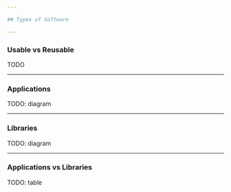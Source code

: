 ```yaml
---

## Types of Software

---
```


### Usable vs Reusable

TODO

----

### Applications

TODO: diagram

----

### Libraries

TODO: diagram

----

### Applications vs Libraries

TODO: table
